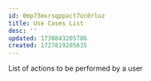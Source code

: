 ```yaml
---
id: 0mp73mxrsqppact7oc0rluz
title: Use Cases List
desc: ''
updated: 1730843205786
created: 1727819205635
---
```


List of actions to be performed by a user